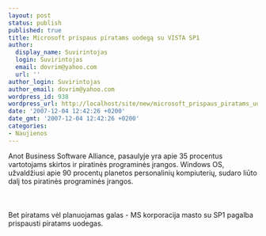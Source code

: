 ```yaml
---
layout: post
status: publish
published: true
title: Microsoft prispaus piratams uodegą su VISTA SP1
author:
  display_name: Suvirintojas
  login: Suvirintojas
  email: dovrim@yahoo.com
  url: ''
author_login: Suvirintojas
author_email: dovrim@yahoo.com
wordpress_id: 938
wordpress_url: http://localhost/site/new/microsoft_prispaus_piratams_uodega_su_vista_sp1/
date: '2007-12-04 12:42:26 +0200'
date_gmt: '2007-12-04 12:42:26 +0200'
categories:
- Naujienos
---
```

<p>Anot Business Software Alliance, pasaulyje yra apie 35 procentus vartotojams skirtos ir piratinės programinės įrangos. Windows OS, užvaldžiusi apie 90 procentų planetos personalinių kompiuterių, sudaro liūto dalį tos piratinės programinės įrangos.<br />
<br><br />
<br>Bet piratams vėl planuojamas galas - MS korporacija masto su SP1 pagalba prispausti piratams uodegas.<br />
<br></p>
